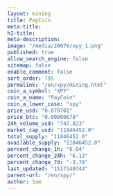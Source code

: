 ```yaml
---
layout: mining
title: PayCoin
meta-title: 
h1-title: 
meta-description: 
image: "/media/20076/xpy_1.png"
published: true
allow_search_engine: false
sitemap: false
enable_comment: false
sort_order: 795
permalink: "/en/xpy/mining.html"
coin_a_symbol: "XPY"
coin_a_name: "PayCoin"
coin_a_lower_case: "xpy"
price_usd: "0.079701"
price_btc: "0.00000678"
24h_volume_usd: "747.823"
market_cap_usd: "11846452.0"
total_supply: "11846452.0"
available_supply: "11846452.0"
percent_change_1h: "0.04"
percent_change_24h: "6.13"
percent_change_7d: "-3.78"
last_updated: "1517140744"
parent-url: "/en/xpy/"
author: Sam
---
```


